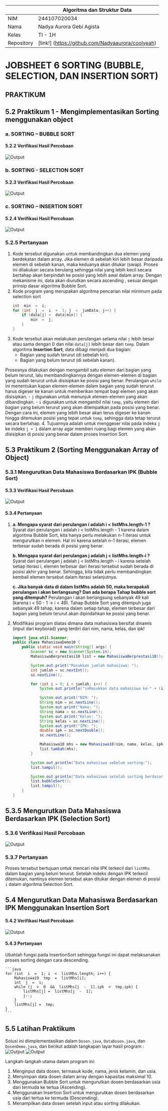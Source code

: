 |  | Algoritma dan Struktur Data |
|--|--|
|NIM  | 244107020034  |
|Nama | Nadya Aurora Gebi Agista |
|Kelas | TI - 1H |
|Repository| [link!] (https://github.com/Nadyaaurora/coolyeah)

# JOBSHEET 6 SORTING (BUBBLE, SELECTION, DAN INSERTION SORT)

## PRAKTIKUM
## 5.2 Praktikum 1 - Mengimplementasikan Sorting menggunakan object
### a. SORTING – BUBBLE SORT
#### 5.2.2 Verifikasi Hasil Percobaan
![Output](../img/Sorting%20-%20Bubble%20Sort.png)

### b. SORTING - SELECTION SORT
#### 5.2.3 Verifikasi Hasil Percobaan
![Output](../img/Sorting%20-%20Selection%20Sort.png)

### c. SORTING – INSERTION SORT
#### 5.2.4 Verifikasi Hasil Percobaan
![Output](../img/Sorting%20-%20Insertion%20Sort.png)

### 5.2.5 Pertanyaan
1. Kode tersebut digunakan untuk membandingkan dua elemen yang berdekatan dalam array. Jika elemen di sebelah kiri lebih besar daripada elemen di sebelah kanan, maka keduanya akan ditukar (swap). Proses ini dilakukan secara berulang sehingga nilai yang lebih kecil secara bertahap akan berpindah ke posisi yang lebih awal dalam array. Dengan mekanisme ini, data akan diurutkan secara ascending , sesuai dengan prinsip dasar algoritma Bubble Sort.
2. Kode program yang merupakan algoritma pencarian nilai minimum pada selection sort
	```java
	int  min  =  i;
	for (int  j  =  i  +  1; j  <  jumData; j++) {
		if (data[j] <  data[min]) {
			min  =  j;
		}
	}
	```
3. Kode tersebut akan melakukan perulangan selama nilai `j` lebih besar atau sama dengan 0 dan nilai `data[j]` lebih besar dari `temp`.
Dalam algoritma **Insertion Sort**, data dibagi menjadi dua bagian:
	* Bagian yang sudah terurut (di sebelah kiri).
	* Bagian yang belum terurut (di sebelah kanan).

Prosesnya dilakukan dengan mengambil satu elemen dari bagian yang belum terurut, lalu membandingkannya dengan elemen-elemen di bagian yang sudah terurut untuk disisipkan ke posisi yang benar. Perulangan `while` ini menentukan kapan elemen-elemen dalam bagian yang sudah terurut harus digeser ke kanan untuk memberikan tempat bagi elemen yang akan disisipkan.
	-   `j` digunakan untuk menunjuk elemen-elemen yang akan dibandingkan. 
	-   `i` digunakan untuk mengambil nilai `temp`, yaitu elemen dari bagian yang belum terurut yang akan ditempatkan pada posisi yang benar. Dengan cara ini, elemen yang lebih besar akan terus digeser ke kanan hingga ditemukan posisi yang tepat untuk `temp`, sehingga data tetap terurut secara bertahap.
4. Tujuannya adalah untuk menggeser nilai pada indeks `j` ke indeks `j + 1` dalam array agar memberi ruang bagi elemen yang akan disisipkan di posisi yang benar dalam proses Insertion Sort.

## 5.3 Praktikum 2 (Sorting Menggunakan Array of Object)
### 5.3.1 Mengurutkan Data Mahasiswa Berdasarkan IPK (Bubble Sort)
#### 5.3.3 Verifikasi Hasil Percobaan
![Output](../img/IPK%20-%20Bubble%20Sort.png)

#### 5.3.4 Pertanyaan
1.  **a. Mengapa syarat dari perulangan i adalah i < listMhs.length-1 ?**
		Syarat dari perulangan i adalah i < listMhs.length - 1 karena dalam algoritma Bubble Sort, kita hanya perlu melakukan n-1 iterasi untuk mengurutkan n elemen. Hal ini karena setelah n-1 iterasi, elemen terbesar sudah berada di posisi yang benar.

	**b. Mengapa syarat dari perulangan j adalah j < listMhs.length-i ?**
		Syarat dari perulangan j adalah j < listMhs.length - i karena setelah setiap iterasi i, elemen terbesar dari iterasi tersebut sudah berada di posisi akhir yang benar. Sehingga, kita tidak perlu membandingkan kembali elemen tersebut dalam iterasi selanjutnya.

	**c. Jika banyak data di dalam listMhs adalah 50, maka berapakali perulangan i akan berlangsung? Dan ada berapa Tahap bubble sort yang ditempuh?**
		Perulangan i akan berlangsung sebanyak 49 kali (karena i < 50 - 1 → i < 49). Tahap Bubble Sort yang ditempuh juga sebanyak 49 tahap, karena dalam setiap tahap, elemen terbesar dari bagian yang belum terurut akan dipindahkan ke posisi yang benar.
2. Modifikasi program diatas dimana data mahasiswa bersifat dinamis (input dari keyborad) yang terdiri dari nim, nama, kelas, dan ipk!
	```java
	import java.util.Scanner;
	public class MahasiswaDemo10 {
	    public static void main(String[] args) {
	        Scanner sc = new Scanner(System.in);
	        MahasiswaBerprestasi10 list = new MahasiswaBerprestasi10();

	        System.out.print("Masukkan jumlah mahasiswa: ");
	        int jumlah = sc.nextInt();
	        sc.nextLine(); 

	        for (int i = 0; i < jumlah; i++) {
	            System.out.println("\nMasukkan data mahasiswa ke-" + (i + 1));

	            System.out.print("NIM: ");
	            String nim = sc.nextLine();
	            System.out.print("Nama: ");
	            String nama = sc.nextLine();
	            System.out.print("Kelas: ");
	            String kelas = sc.nextLine();
	            System.out.print("IPK: ");
	            double ipk = sc.nextDouble();
	            sc.nextLine(); 

	            Mahasiswa10 mhs = new Mahasiswa10(nim, nama, kelas, ipk);
	            list.tambah(mhs);
	        }

	        System.out.println("Data mahasiswa sebelum sorting:");
	        list.tampil();

	        System.out.println("Data mahasiswa setelah sorting berdasarkan IPK (DESC):");
	        list.bubbleSort();
	        list.tampil();
	    }
	}
	```


## 5.3.5 Mengurutkan Data Mahasiswa Berdasarkan IPK (Selection Sort)
### 5.3.6 Verifikasi Hasil Percobaan
![Output](../img/IPK%20-%20Selection%20Sort.png)

### 5.3.7 Pertanyaan
Proses tersebut bertujuan untuk mencari nilai IPK terkecil dari `listMhs` dalam bagian yang belum terurut. Setelah indeks dengan IPK terkecil ditemukan, nantinya elemen tersebut akan ditukar dengan elemen di posisi `i` dalam algoritma Selection Sort.

## 5.4 Mengurutkan Data Mahasiswa Berdasarkan IPK Menggunakan Insertion Sort
#### 5.4.2 Verifikasi Hasil Percobaan
![Output](../img/IPK%20-%20Insertion%20Sort.png)

#### 5.4.3 Pertanyaan
Ubahlah fungsi pada InsertionSort sehingga fungsi ini dapat melaksanakan proses sorting dengan cara descending.

	```java
	for (int  i  =  1; i  <  listMhs.length; i++) {
		Mahasiswa19  tmp  =  listMhs[i];
		int  j  =  i;
		while (j  >  0  &&  listMhs[j  -  1].ipk  <  tmp.ipk) {
			listMhs[j] =  listMhs[j  -  1];
			j--;
		}
		listMhs[j] =  tmp;
	}
	```
	
## 5.5 Latihan Praktikum
Solusi ini diimplementasikan dalam `Dosen.java`, `DataDosen.java`, dan `DosenDemo.java`, dan berikut adalah tangkapan layar hasil program :
![Output](../img/Tugas%20Jobsheet%206%20(1).png)
![Output](../img/Tugas%20Jobsheet%206%20(2).png)

Langkah-langkah utama dalam program ini:
1.  Menginput data dosen, termasuk kode, nama, jenis kelamin, dan usia.  
2.  Menyimpan data dosen dalam array dengan kapasitas maksimal 10.  
3.  Menggunakan Bubble Sort untuk mengurutkan dosen berdasarkan usia dari termuda ke tertua (Ascending).  
4.  Menggunakan Insertion Sort untuk mengurutkan dosen berdasarkan usia dari tertua ke termuda (Descending).
5.  Menampilkan data dosen setelah input atau sorting dilakukan.